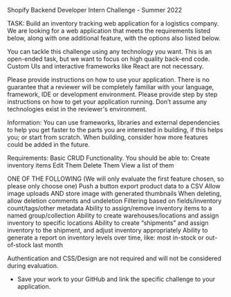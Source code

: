 Shopify Backend Developer Intern 
Challenge - Summer 2022

TASK: Build an inventory tracking web application for a logistics company. We are looking for a web application that meets the requirements listed below, along with one additional feature, with the options also listed below. 

You can tackle this challenge using any technology you want. This is an open-ended task, but we want to focus on high quality back-end code. Custom UIs and interactive frameworks like React are not necessary.

Please provide instructions on how to use your application. There is no guarantee that a reviewer will be completely familiar with your language, framework, IDE or development environment. Please provide step by step instructions on how to get your application running. Don’t assume any technologies exist in the reviewer's environment. 

Information: You can use frameworks, libraries and external dependencies to help you get faster to the parts you are interested in building, if this helps you; or start from scratch. When building, consider how more features could be added in the future. 

Requirements:
Basic CRUD Functionality. You should be able to:
Create inventory items
Edit Them
Delete Them
View a list of them

ONE OF THE FOLLOWING (We will only evaluate the first feature chosen, so please only choose one)
Push a button export product data to a CSV
Allow image uploads AND store image with generated thumbnails
When deleting, allow deletion comments and undeletion
Filtering based on fields/inventory count/tags/other metadata
Ability to assign/remove inventory items to a named group/collection
Ability to create warehouses/locations and assign inventory to specific locations
Ability to create “shipments” and assign inventory to the shipment, and adjust inventory appropriately
Ability to generate a report on inventory levels over time, like: most in-stock or out-of-stock last month

Authentication and CSS/Design are not required and will not be considered during evaluation.
* Save your work to your GitHub and link the specific challenge to your application. 
